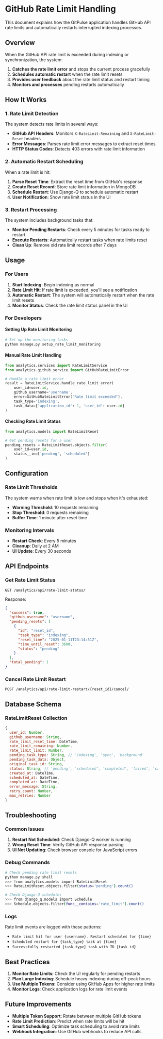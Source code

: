 # GitHub Rate Limit Handling

This document explains how the GitPulse application handles GitHub API rate limits and automatically restarts interrupted indexing processes.

## Overview

When the GitHub API rate limit is exceeded during indexing or synchronization, the system:

1. **Catches the rate limit error** and stops the current process gracefully
2. **Schedules automatic restart** when the rate limit resets
3. **Provides user feedback** about the rate limit status and restart timing
4. **Monitors and processes** pending restarts automatically

## How It Works

### 1. Rate Limit Detection

The system detects rate limits in several ways:

- **GitHub API Headers**: Monitors `X-RateLimit-Remaining` and `X-RateLimit-Reset` headers
- **Error Messages**: Parses rate limit error messages to extract reset times
- **HTTP Status Codes**: Detects 403 errors with rate limit information

### 2. Automatic Restart Scheduling

When a rate limit is hit:

1. **Parse Reset Time**: Extract the reset time from GitHub's response
2. **Create Reset Record**: Store rate limit information in MongoDB
3. **Schedule Restart**: Use Django-Q to schedule automatic restart
4. **User Notification**: Show rate limit status in the UI

### 3. Restart Processing

The system includes background tasks that:

- **Monitor Pending Restarts**: Check every 5 minutes for tasks ready to restart
- **Execute Restarts**: Automatically restart tasks when rate limits reset
- **Clean Up**: Remove old rate limit records after 7 days

## Usage

### For Users

1. **Start Indexing**: Begin indexing as normal
2. **Rate Limit Hit**: If rate limit is exceeded, you'll see a notification
3. **Automatic Restart**: The system will automatically restart when the rate limit resets
4. **Monitor Status**: Check the rate limit status panel in the UI

### For Developers

#### Setting Up Rate Limit Monitoring

```bash
# Set up the monitoring tasks
python manage.py setup_rate_limit_monitoring
```

#### Manual Rate Limit Handling

```python
from analytics.services import RateLimitService
from analytics.github_service import GitHubRateLimitError

# Handle a rate limit error
result = RateLimitService.handle_rate_limit_error(
    user_id=user.id,
    github_username='username',
    error=GitHubRateLimitError("Rate limit exceeded"),
    task_type='indexing',
    task_data={'application_id': 1, 'user_id': user.id}
)
```

#### Checking Rate Limit Status

```python
from analytics.models import RateLimitReset

# Get pending resets for a user
pending_resets = RateLimitReset.objects.filter(
    user_id=user.id,
    status__in=['pending', 'scheduled']
)
```

## Configuration

### Rate Limit Thresholds

The system warns when rate limit is low and stops when it's exhausted:

- **Warning Threshold**: 10 requests remaining
- **Stop Threshold**: 0 requests remaining
- **Buffer Time**: 1 minute after reset time

### Monitoring Intervals

- **Restart Check**: Every 5 minutes
- **Cleanup**: Daily at 2 AM
- **UI Update**: Every 30 seconds

## API Endpoints

### Get Rate Limit Status

```
GET /analytics/api/rate-limit-status/
```

Response:
```json
{
  "success": true,
  "github_username": "username",
  "pending_resets": [
    {
      "id": "reset_id",
      "task_type": "indexing",
      "reset_time": "2025-01-11T23:14:51Z",
      "time_until_reset": 3600,
      "status": "pending"
    }
  ],
  "total_pending": 1
}
```

### Cancel Rate Limit Restart

```
POST /analytics/api/rate-limit-restart/{reset_id}/cancel/
```

## Database Schema

### RateLimitReset Collection

```javascript
{
  user_id: Number,
  github_username: String,
  rate_limit_reset_time: DateTime,
  rate_limit_remaining: Number,
  rate_limit_limit: Number,
  pending_task_type: String, // 'indexing', 'sync', 'background'
  pending_task_data: Object,
  original_task_id: String,
  status: String, // 'pending', 'scheduled', 'completed', 'failed', 'cancelled'
  created_at: DateTime,
  scheduled_at: DateTime,
  completed_at: DateTime,
  error_message: String,
  retry_count: Number,
  max_retries: Number
}
```

## Troubleshooting

### Common Issues

1. **Restart Not Scheduled**: Check Django-Q worker is running
2. **Wrong Reset Time**: Verify GitHub API response parsing
3. **UI Not Updating**: Check browser console for JavaScript errors

### Debug Commands

```bash
# Check pending rate limit resets
python manage.py shell
>>> from analytics.models import RateLimitReset
>>> RateLimitReset.objects.filter(status='pending').count()

# Check Django-Q schedules
>>> from django_q.models import Schedule
>>> Schedule.objects.filter(func__contains='rate_limit').count()
```

### Logs

Rate limit events are logged with these patterns:

- `Rate limit hit for user {username}. Restart scheduled for {time}`
- `Scheduled restart for {task_type} task at {time}`
- `Successfully restarted {task_type} task with ID {task_id}`

## Best Practices

1. **Monitor Rate Limits**: Check the UI regularly for pending restarts
2. **Plan Large Indexing**: Schedule heavy indexing during off-peak hours
3. **Use Multiple Tokens**: Consider using GitHub Apps for higher rate limits
4. **Monitor Logs**: Check application logs for rate limit events

## Future Improvements

- **Multiple Token Support**: Rotate between multiple GitHub tokens
- **Rate Limit Prediction**: Predict when rate limits will be hit
- **Smart Scheduling**: Optimize task scheduling to avoid rate limits
- **Webhook Integration**: Use GitHub webhooks to reduce API calls 